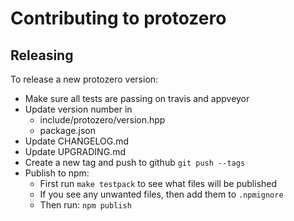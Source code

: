 # Contributing to protozero

## Releasing

To release a new protozero version:

 - Make sure all tests are passing on travis and appveyor
 - Update version number in
   - include/protozero/version.hpp
   - package.json
 - Update CHANGELOG.md
 - Update UPGRADING.md
 - Create a new tag and push to github `git push --tags`
 - Publish to npm:
   - First run `make testpack` to see what files will be published
   - If you see any unwanted files, then add them to `.npmignore`
   - Then run: `npm publish`

